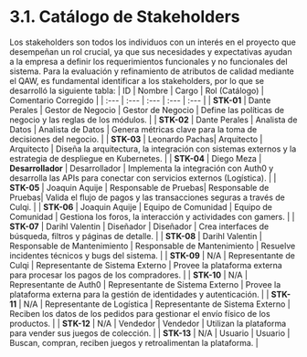 # 3.1. Catálogo de Stakeholders
Los stakeholders son todos los individuos con un interés en el proyecto que desempeñan un rol crucial, ya que sus necesidades y expectativas ayudan a la empresa a definir los requerimientos funcionales y no funcionales del sistema. Para la evaluación y refinamiento de atributos de calidad mediante el QAW, es fundamental identificar a los stakeholders, por lo que se desarrolló la siguiente tabla:
| ID | Nombre | Cargo | Rol (Catálogo) | Comentario Corregido |
| :--- | :--- | :--- | :--- | :--- |
| **STK-01** | Dante Perales | Gestor de Negocio | Gestor de Negocio | Define las políticas de negocio y las reglas de los módulos. |
| **STK-02** | Dante Perales | Analista de Datos | Analista de Datos | Genera métricas clave para la toma de decisiones del negocio. |
| **STK-03** | Leonardo Pachas| Arquitecto | Arquitecto | Diseña la arquitectura, la integración con sistemas externos y la estrategia de despliegue en Kubernetes. |
| **STK-04** | Diego Meza | **Desarrollador** | Desarrollador | Implementa la integración con Auth0 y desarrolla las APIs para conectar con servicios externos (Logística). |
| **STK-05** | Joaquin Aquije | Responsable de Pruebas| Responsable de Pruebas| Valida el flujo de pagos y las transacciones seguras a través de Culqi. |
| **STK-06** | Joaquin Aquije | Equipo de Comunidad | Equipo de Comunidad | Gestiona los foros, la interacción y actividades con gamers. |
| **STK-07** | Darihl Valentin | Diseñador | Diseñador | Crea interfaces de búsqueda, filtros y páginas de detalle. |
| **STK-08** | Darihl Valentin | Responsable de Mantenimiento | Responsable de Mantenimiento | Resuelve incidentes técnicos y bugs del sistema. |
| **STK-09** | N/A | Representante de Culqi | Representante de Sistema Externo | Provee la plataforma externa para procesar los pagos de los compradores. |
| **STK-10** | N/A | Representante de Auth0 | Representante de Sistema Externo | Provee la plataforma externa para la gestión de identidades y autenticación. |
| **STK-11** | N/A | Representante de Logística | Representante de Sistema Externo | Reciben los datos de los pedidos para gestionar el envío físico de los productos. |
| **STK-12** | N/A | Vendedor | Vendedor | Utilizan la plataforma para vender sus juegos de colección. |
| **STK-13** | N/A | Usuario | Usuario | Buscan, compran, reciben juegos y retroalimentan la plataforma. |
